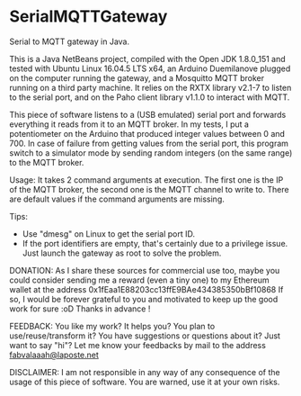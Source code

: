 # SerialMQTTGateway
Serial to MQTT gateway in Java.

This is a Java NetBeans project, compiled with the Open JDK 1.8.0_151 and tested
with Ubuntu Linux 16.04.5 LTS x64, an Arduino Duemilanove plugged on the
computer running the gateway, and a Mosquitto MQTT broker running on a third
party machine. It relies on the RXTX library v2.1-7 to listen to the serial
port, and on the Paho client library v1.1.0 to interact with MQTT.

This piece of software listens to a (USB emulated) serial port and forwards
everything it reads from it to an MQTT broker. In my tests, I put a
potentiometer on the Arduino that produced integer values between 0 and 700. In
case of failure from getting values from the serial port, this program switch to
a simulator mode by sending random integers (on the same range) to the MQTT
broker.

Usage: It takes 2 command arguments at execution. The first one is the IP of the
MQTT broker, the second one is the MQTT channel to write to. There are default
values if the command arguments are missing.

Tips:
- Use "dmesg" on Linux to get the serial port ID.
- If the port identifiers are empty, that's certainly due to a privilege issue.
Just launch the gateway as root to solve the problem.

DONATION:
As I share these sources for commercial use too, maybe you could consider
sending me a reward (even a tiny one) to my Ethereum wallet at the address
0x1fEaa1E88203cc13ffE9BAe434385350bBf10868
If so, I would be forever grateful to you and motivated to keep up the good work
for sure :oD Thanks in advance !

FEEDBACK:
You like my work? It helps you? You plan to use/reuse/transform it? You have
suggestions or questions about it? Just want to say "hi"? Let me know your
feedbacks by mail to the address fabvalaaah@laposte.net

DISCLAIMER:
I am not responsible in any way of any consequence of the usage of this piece of
software. You are warned, use it at your own risks.